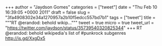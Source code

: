 
+++
author = "Jaydson Gomes"
categories = ["tweet"]
date = "Thu Feb 10 16:39:05 +0000 2011"
draft = false
slug = "3fa4908302e34a1270957a2b10f5edcc557bd7b1"
tags = ["tweet"]
title = """RT @erandod: behold wikip..."""
tweet = true
micro = true
tweet_url = "https://twitter.com/jaydson/status/35739540320825344"
+++
RT @erandod: behold wikipedia's list of #punkrock subgenres http://is.gd/XxgDx5
